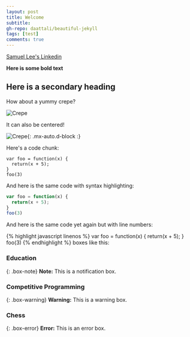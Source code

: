 ```yaml
---
layout: post
title: Welcome
subtitle: 
gh-repo: daattali/beautiful-jekyll
tags: [test]
comments: true
---
```


[Samuel Lee's Linkedin](https://www.linkedin.com/in/samatbryan/) 

**Here is some bold text**

## Here is a secondary heading

How about a yummy crepe?

![Crepe](https://s3-media3.fl.yelpcdn.com/bphoto/cQ1Yoa75m2yUFFbY2xwuqw/348s.jpg)

It can also be centered!

![Crepe](https://s3-media3.fl.yelpcdn.com/bphoto/cQ1Yoa75m2yUFFbY2xwuqw/348s.jpg){: .mx-auto.d-block :}

Here's a code chunk:

~~~
var foo = function(x) {
  return(x + 5);
}
foo(3)
~~~

And here is the same code with syntax highlighting:

```javascript
var foo = function(x) {
  return(x + 5);
}
foo(3)
```

And here is the same code yet again but with line numbers:

{% highlight javascript linenos %}
var foo = function(x) {
  return(x + 5);
}
foo(3)
{% endhighlight %}
 boxes like this:

### Education

{: .box-note}
**Note:** This is a notification box.

### Competitive Programming

{: .box-warning}
**Warning:** This is a warning box.

### Chess

{: .box-error}
**Error:** This is an error box.


